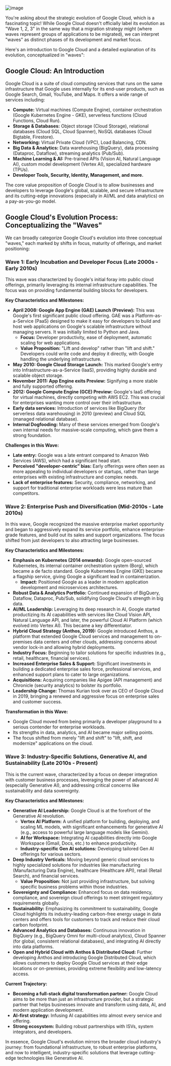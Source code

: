 


![image](https://github.com/user-attachments/assets/891febea-ba0d-4a2a-ace6-f55835c85248)


You're asking about the strategic evolution of Google Cloud, which is a fascinating topic! While Google Cloud doesn't officially label its evolution as "Wave 1, 2, 3" in the same way that a migration strategy might (where waves represent groups of applications to be migrated), we can interpret "waves" as distinct phases of its development and market focus.

Here's an introduction to Google Cloud and a detailed explanation of its evolution, conceptualized in "waves":

## Google Cloud: An Introduction

Google Cloud is a suite of cloud computing services that runs on the same infrastructure that Google uses internally for its end-user products, such as Google Search, Gmail, YouTube, and Maps. It offers a wide range of services including:

* **Compute:** Virtual machines (Compute Engine), container orchestration (Google Kubernetes Engine - GKE), serverless functions (Cloud Functions, Cloud Run).
* **Storage & Databases:** Object storage (Cloud Storage), relational databases (Cloud SQL, Cloud Spanner), NoSQL databases (Cloud Bigtable, Firestore).
* **Networking:** Virtual Private Cloud (VPC), Load Balancing, CDN.
* **Big Data & Analytics:** Data warehousing (BigQuery), data processing (Dataproc, Dataflow), streaming analytics (Pub/Sub).
* **Machine Learning & AI:** Pre-trained APIs (Vision AI, Natural Language AI), custom model development (Vertex AI), specialized hardware (TPUs).
* **Developer Tools, Security, Identity, Management, and more.**

The core value proposition of Google Cloud is to allow businesses and developers to leverage Google's global, scalable, and secure infrastructure and its cutting-edge innovations (especially in AI/ML and data analytics) on a pay-as-you-go model.

## Google Cloud's Evolution Process: Conceptualizing the "Waves"

We can broadly categorize Google Cloud's evolution into three conceptual "waves," each marked by shifts in focus, maturity of offerings, and market positioning:

### Wave 1: Early Incubation and Developer Focus (Late 2000s - Early 2010s)

This wave was characterized by Google's initial foray into public cloud offerings, primarily leveraging its internal infrastructure capabilities. The focus was on providing fundamental building blocks for developers.

**Key Characteristics and Milestones:**

* **April 2008: Google App Engine (GAE) Launch (Preview):** This was Google's first significant public cloud offering. GAE was a Platform-as-a-Service (PaaS) designed to make it easy for developers to build and host web applications on Google's scalable infrastructure without managing servers. It was initially limited to Python and Java.
    * **Focus:** Developer productivity, ease of deployment, automatic scaling for web applications.
    * **Value Proposition:** "Lift and develop" rather than "lift and shift." Developers could write code and deploy it directly, with Google handling the underlying infrastructure.
* **May 2010: Google Cloud Storage Launch:** This marked Google's entry into Infrastructure-as-a-Service (IaaS), providing highly durable and scalable object storage.
* **November 2011: App Engine exits Preview:** Signifying a more stable and fully supported offering.
* **2012: Google Compute Engine (GCE) Preview:** Google's IaaS offering for virtual machines, directly competing with AWS EC2. This was crucial for enterprises wanting more control over their infrastructure.
* **Early data services:** Introduction of services like BigQuery (for serverless data warehousing) in 2010 (preview) and Cloud SQL (managed relational database).
* **Internal Dogfooding:** Many of these services emerged from Google's own internal needs for massive-scale computing, which gave them a strong foundation.

**Challenges in this Wave:**

* **Late entry:** Google was a late entrant compared to Amazon Web Services (AWS), which had a significant head start.
* **Perceived "developer-centric" bias:** Early offerings were often seen as more appealing to individual developers or startups, rather than large enterprises with existing infrastructure and complex needs.
* **Lack of enterprise features:** Security, compliance, networking, and support for traditional enterprise workloads were less mature than competitors.

### Wave 2: Enterprise Push and Diversification (Mid-2010s - Late 2010s)

In this wave, Google recognized the massive enterprise market opportunity and began to aggressively expand its service portfolio, enhance enterprise-grade features, and build out its sales and support organizations. The focus shifted from just developers to also attracting large businesses.

**Key Characteristics and Milestones:**

* **Emphasis on Kubernetes (2014 onwards):** Google open-sourced Kubernetes, its internal container orchestration system (Borg), which became a de facto standard. Google Kubernetes Engine (GKE) became a flagship service, giving Google a significant lead in containerization.
    * **Impact:** Positioned Google as a leader in modern application development and microservices architectures.
* **Robust Data & Analytics Portfolio:** Continued expansion of BigQuery, Dataflow, Dataproc, Pub/Sub, solidifying Google Cloud's strength in big data.
* **AI/ML Leadership:** Leveraging its deep research in AI, Google started productizing its AI capabilities with services like Cloud Vision API, Natural Language API, and later, the powerful Cloud AI Platform (which evolved into Vertex AI). This became a key differentiator.
* **Hybrid Cloud Strategy (Anthos, 2019):** Google introduced Anthos, a platform that extended Google Cloud services and management to on-premises data centers and other clouds, addressing concerns about vendor lock-in and allowing hybrid deployments.
* **Industry Focus:** Beginning to tailor solutions for specific industries (e.g., retail, healthcare, financial services).
* **Increased Enterprise Sales & Support:** Significant investments in building a dedicated enterprise sales force, professional services, and enhanced support plans to cater to large organizations.
* **Acquisitions:** Acquiring companies like Apigee (API management) and Chronicle (security analytics) to bolster its portfolio.
* **Leadership Change:** Thomas Kurian took over as CEO of Google Cloud in 2019, bringing a renewed and aggressive focus on enterprise sales and customer success.

**Transformation in this Wave:**

* Google Cloud moved from being primarily a developer playground to a serious contender for enterprise workloads.
* Its strengths in data, analytics, and AI became major selling points.
* The focus shifted from merely "lift and shift" to "lift, shift, and modernize" applications on the cloud.

### Wave 3: Industry-Specific Solutions, Generative AI, and Sustainability (Late 2010s - Present)

This is the current wave, characterized by a focus on deeper integration with customer business processes, leveraging the power of advanced AI (especially Generative AI), and addressing critical concerns like sustainability and data sovereignty.

**Key Characteristics and Milestones:**

* **Generative AI Leadership:** Google Cloud is at the forefront of the Generative AI revolution.
    * **Vertex AI Platform:** A unified platform for building, deploying, and scaling ML models, with significant enhancements for generative AI (e.g., access to powerful large language models like Gemini).
    * **AI for Workspace:** Integrating AI capabilities directly into Google Workspace (Gmail, Docs, etc.) to enhance productivity.
    * **Industry-specific Gen AI solutions:** Developing tailored Gen AI offerings for various sectors.
* **Deep Industry Verticals:** Moving beyond generic cloud services to highly specialized solutions for industries like manufacturing (Manufacturing Data Engine), healthcare (Healthcare API), retail (Retail Search), and financial services.
    * **Value Proposition:** Not just providing infrastructure, but solving specific business problems within those industries.
* **Sovereignty and Compliance:** Enhanced focus on data residency, compliance, and sovereign cloud offerings to meet stringent regulatory requirements globally.
* **Sustainability:** Emphasizing its commitment to sustainability, Google Cloud highlights its industry-leading carbon-free energy usage in data centers and offers tools for customers to track and reduce their cloud carbon footprint.
* **Advanced Analytics and Databases:** Continuous innovation in BigQuery (e.g., BigQuery Omni for multi-cloud analytics), Cloud Spanner (for global, consistent relational databases), and integrating AI directly into data platforms.
* **Open and Hybrid Cloud with Anthos & Distributed Cloud:** Further developing Anthos and introducing Google Distributed Cloud, which allows customers to deploy Google Cloud services at their edge locations or on-premises, providing extreme flexibility and low-latency access.

**Current Trajectory:**

* **Becoming a full-stack digital transformation partner:** Google Cloud aims to be more than just an infrastructure provider, but a strategic partner that helps businesses innovate and transform using data, AI, and modern application development.
* **AI-first strategy:** Infusing AI capabilities into almost every service and offering.
* **Strong ecosystem:** Building robust partnerships with ISVs, system integrators, and developers.

In essence, Google Cloud's evolution mirrors the broader cloud industry's journey: from foundational infrastructure, to robust enterprise platforms, and now to intelligent, industry-specific solutions that leverage cutting-edge technologies like Generative AI.
